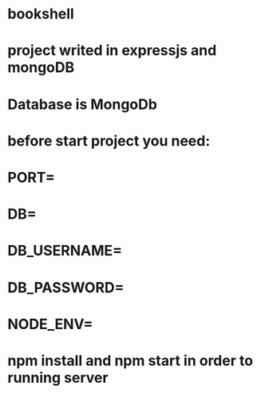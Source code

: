 # bookshell

# project writed in expressjs and mongoDB
# Database is MongoDb
# before start project you need:
# PORT=
# DB=
# DB_USERNAME=
# DB_PASSWORD=
# NODE_ENV=
# npm install and npm start in order to running server
